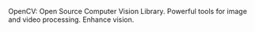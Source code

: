 OpenCV: Open Source Computer Vision Library. Powerful tools for image and video processing. Enhance vision.
